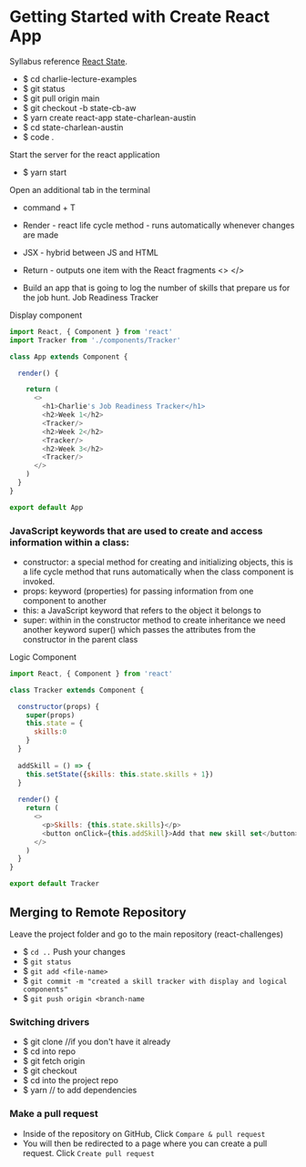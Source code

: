 # Getting Started with Create React App

Syllabus reference [React State](https://github.com/learn-academy-2022-charlie/Syllabus/blob/main/react/state.md).

- $ cd charlie-lecture-examples
- $ git status
- $ git pull origin main
- $ git checkout -b state-cb-aw
- $ yarn create react-app state-charlean-austin
- $ cd state-charlean-austin
- $ code .

Start the server for the react application
- $ yarn start

Open an additional tab in the terminal
- command + T

- Render - react life cycle method - runs automatically whenever changes are made
- JSX - hybrid between JS and HTML
- Return - outputs one item with the React fragments <> </>

- Build an app that is going to log the number of skills that prepare us for the job hunt. Job Readiness Tracker

Display component
```javascript
import React, { Component } from 'react'
import Tracker from './components/Tracker'

class App extends Component {

  render() {

    return (
      <>
        <h1>Charlie's Job Readiness Tracker</h1>
        <h2>Week 1</h2>
        <Tracker/>
        <h2>Week 2</h2>
        <Tracker/>        
        <h2>Week 3</h2>
        <Tracker/>
      </>
    )
  }
}

export default App

```

### JavaScript keywords that are used to create and access information within a class:

- constructor: a special method for creating and initializing objects, this is a life cycle method that runs automatically when the class component is invoked.
- props: keyword (properties) for passing information from one component to another
- this: a JavaScript keyword that refers to the object it belongs to
- super: within in the constructor method to create inheritance we need another keyword super() which passes the attributes from the constructor in the parent class

Logic Component
```javascript
import React, { Component } from 'react'

class Tracker extends Component {

  constructor(props) {
    super(props)
    this.state = {
      skills:0
    }
  }
  
  addSkill = () => {
    this.setState({skills: this.state.skills + 1})
  }
  
  render() {
    return (
      <>
        <p>Skills: {this.state.skills}</p>
        <button onClick={this.addSkill}>Add that new skill set</button>
      </>
    )
  }
}

export default Tracker
```

## Merging to Remote Repository

Leave the project folder and go to the main repository (react-challenges) 
- $ `cd ..`
Push your changes
- $ `git status`
- $ `git add <file-name>`
- $ `git commit -m "created a skill tracker with display and logical components"`
- $ `git push origin <branch-name`

### Switching drivers
- $ git clone <repo code> //if you don't have it already
- $ cd into repo
- $ git fetch origin <branch-name>
- $ git checkout <branch-name>
- $ cd into the project repo
- $ yarn // to add dependencies

### Make a pull request
- Inside of the repository on GitHub, Click `Compare & pull request`
- You will then be redirected to a page where you can create a pull request. Click `Create pull request`